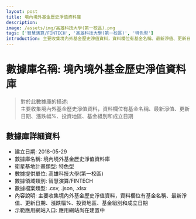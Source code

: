 ```yaml
---
layout: post
title: 境內境外基金歷史淨值資料庫
description: 
image: /assets/img/高雄科技大學(第一校區).png
tags: ['智慧演算/FINTECH', '高雄科技大學(第一校區)', '特色型']
introduction: 主要收集境內外基金歷史淨值資料，資料欄位有基金名稱、最新淨值、更新日期、漲跌幅%、投資地區、基金組別和成立日期
---
```


# 數據庫名稱: 境內境外基金歷史淨值資料庫

> 對於此數據庫的描述: <br>
> 主要收集境內外基金歷史淨值資料，資料欄位有基金名稱、最新淨值、更新日期、漲跌幅%、投資地區、基金組別和成立日期

## 數據庫詳細資料

+ 建立日期: 2018-05-29
+ 數據庫名稱: 境內境外基金歷史淨值資料庫
+ 衛星基地計畫類型: 特色型
+ 數據提供單位: 高雄科技大學(第一校區)
+ 數據領域類別: 智慧演算/FINTECH
+ 數據檔案類型: .csv, .json, .xlsx
+ 內容說明: 主要收集境內外基金歷史淨值資料，資料欄位有基金名稱、最新淨值、更新日期、漲跌幅%、投資地區、基金組別和成立日期
+ 示範應用網站入口: 應用網站尚在建置中